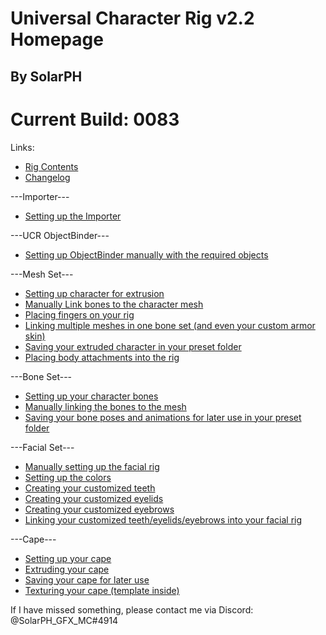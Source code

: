 # Universal Character Rig v2.2 Homepage
## By SolarPH

# Current Build: 0083

Links:
- [Rig Contents](ManualPages/pagenotfound.md)
- [Changelog](ManualPages/changelog.md)

---Importer---
- [Setting up the Importer](ManualPages/pagenotfound.md)

---UCR ObjectBinder---
- [Setting up ObjectBinder manually with the required objects](ManualPages/pagenotfound.md)

---Mesh Set---
- [Setting up character for extrusion](ManualPages/pagenotfound.md)
- [Manually Link bones to the character mesh](ManualPages/pagenotfound.md)
- [Placing fingers on your rig](ManualPages/pagenotfound.md)
- [Linking multiple meshes in one bone set (and even your custom armor skin)](ManualPages/pagenotfound.md)
- [Saving your extruded character in your preset folder](ManualPages/pagenotfound.md)
- [Placing body attachments into the rig](ManualPages/pagenotfound.md)

---Bone Set---
- [Setting up your character bones](ManualPages/pagenotfound.md)
- [Manually linking the bones to the mesh](ManualPages/pagenotfound.md)
- [Saving your bone poses and animations for later use in your preset folder](ManualPages/pagenotfound.md)

---Facial Set---
- [Manually setting up the facial rig](ManualPages/pagenotfound.md)
- [Setting up the colors](ManualPages/pagenotfound.md)
- [Creating your customized teeth](ManualPages/pagenotfound.md)
- [Creating your customized eyelids](ManualPages/pagenotfound.md)
- [Creating your customized eyebrows](ManualPages/pagenotfound.md)
- [Linking your customized teeth/eyelids/eyebrows into your facial rig](ManualPages/pagenotfound.md)

---Cape---
- [Setting up your cape](ManualPages/pagenotfound.md)
- [Extruding your cape](ManualPages/pagenotfound.md)
- [Saving your cape for later use](ManualPages/pagenotfound.md)
- [Texturing your cape (template inside)](ManualPages/pagenotfound.md)

If I have missed something, please contact me via Discord: @SolarPH_GFX_MC#4914
